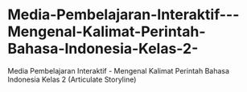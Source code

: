 # Media-Pembelajaran-Interaktif---Mengenal-Kalimat-Perintah-Bahasa-Indonesia-Kelas-2-
Media Pembelajaran Interaktif - Mengenal Kalimat Perintah Bahasa Indonesia Kelas 2 (Articulate Storyline)
